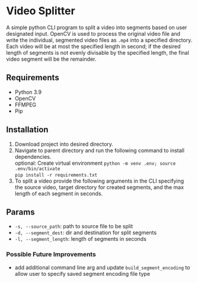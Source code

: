 # Video Splitter

A simple python CLI program to split a video into segments based on user designated input. OpenCV is used to process the original video file and write the individual, segmented video files as `.mp4` into a specified directory. Each video will be at most the specified length in second; if the desired length of segments is not evenly divisable by the specified length, the final video segment will be the remainder. 

## Requirements
- Python 3.9
- OpenCV
- FFMPEG
- Pip

## Installation

1. Download project into desired directory.
2. Navigate to parent directory and run the following command to install dependencies.<br>
optional: Create virtual environment `python -m venv .env; source .env/bin/activate`<br>
`pip install -r requirements.txt`
3. To split a video provide the following arguments in the CLI specifying the source video, target directory for created segments, and the max length of each segment in seconds.

## Params
- `-s, --source_path`: path to source file to be split
- `-d, --segment_dest`: dir and destination for split segments
- `-l, --segment_length`: length of segments in seconds

### Possible Future Improvements
- add additional command line arg and update `build_segment_encoding` to allow user to specify saved segment encoding file type


